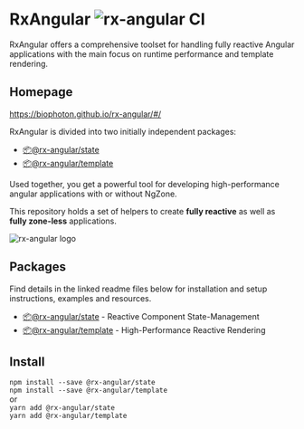 # RxAngular ![rx-angular CI](https://github.com/BioPhoton/rx-angular/workflows/rx-angular%20CI/badge.svg?branch=master)

RxAngular offers a comprehensive toolset for handling fully reactive Angular applications with the main focus on runtime
performance and template rendering.

## Homepage

https://biophoton.github.io/rx-angular/#/

RxAngular is divided into two initially independent packages:

- [📦@rx-angular/state](https://github.com/BioPhoton/rx-angular/tree/master/libs/state/README.md)
- [📦@rx-angular/template](https://github.com/BioPhoton/rx-angular/tree/master/libs/template/README.md)

Used together, you get a powerful tool for developing high-performance angular applications with or without NgZone.

This repository holds a set of helpers to create **fully reactive** as well as **fully zone-less** applications.

![rx-angular logo](https://raw.githubusercontent.com/BioPhoton/rx-angular/master/apps/template-demo/src/assets/images/rx-angular_logo.png)

## Packages

Find details in the linked readme files below for installation and setup instructions, examples and resources.

- [📦@rx-angular/state](https://github.com/BioPhoton/rx-angular/tree/master/libs/state/README.md) - Reactive Component State-Management
- [📦@rx-angular/template](https://github.com/BioPhoton/rx-angular/tree/master/libs/template/README.md) - High-Performance Reactive Rendering

## Install

`npm install --save @rx-angular/state`  
`npm install --save @rx-angular/template`  
or  
`yarn add @rx-angular/state`  
`yarn add @rx-angular/template`
